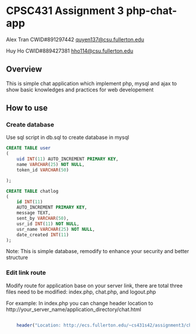 # CPSC431 Assignment 3 php-chat-app

Alex Tran CWID#891297442 quyen137@csu.fullerton.edu

Huy Ho CWID#889427381 hho114@csu.fullerton.edu

## Overview

This is simple chat application which implement php, mysql and ajax to show basic knowledges and practices for web developement

## How to use

### Create database

Use sql script in db.sql to create database in mysql

```sql
CREATE TABLE user
(
    uid INT(11) AUTO_INCREMENT PRIMARY KEY,
    name VARCHAR(25) NOT NULL,
    token_id VARCHAR(50)

);

CREATE TABLE chatlog
(
    id INT(11)
    AUTO_INCREMENT PRIMARY KEY,
    message TEXT,
    sent_by VARCHAR(50),
    usr_id INT(11) NOT NULL,
    usr_name VARCHAR(25) NOT NULL,
    date_created INT(11)
);
```

Note: This is simple database, remodify to enhance your security and better structure


### Edit link route

Modify route for application base on your server link, there are total three files need to be modified: index.php, chat.php, and logout.php

For example: In index.php you can change header location to http://your_server_name/application_directory/chat.html

```php

	header("Location: http://ecs.fullerton.edu/~cs431s42/assignment3/chat.html");

```


